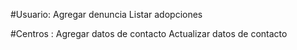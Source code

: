 #Usuario: Agregar denuncia
          Listar adopciones
          

#Centros : Agregar datos de contacto
          Actualizar datos de contacto
          
